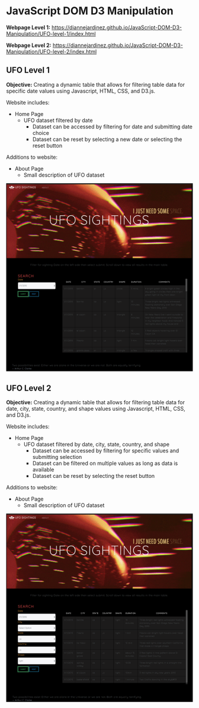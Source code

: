 
# JavaScript DOM D3 Manipulation

**Webpage Level 1:** https://diannejardinez.github.io/JavaScript-DOM-D3-Manipulation/UFO-level-1/index.html

**Webpage Level 2:** https://diannejardinez.github.io/JavaScript-DOM-D3-Manipulation/UFO-level-2/index.html


## UFO Level 1
**Objective:** Creating a dynamic table that allows for filtering table data for specific date values using Javascript, HTML, CSS, and D3.js.

Website includes:
- Home Page
    - UFO dataset filtered by date
        - Dataset can be accessed by filtering for date and submitting date choice 
        - Dataset can be reset by selecting a new date or selecting the reset button

Additions to website:
- About Page
    - Small description of UFO dataset

![](https://github.com/diannejardinez/javascript-challenge/blob/master/JavaScript-DOM-D3-Manipulation/UFO-level-1/static/images/home_page_lvl1.png)

## UFO Level 2
**Objective:** Creating a dynamic table that allows for filtering table data for date, city, state, country, and shape values using Javascript, HTML, CSS, and D3.js.

Website includes:
- Home Page
    - UFO dataset filtered by date, city, state, country, and shape
        - Dataset can be accessed by filtering for specific values and submitting selection 
        - Dataset can be filtered on multiple values as long as data is available
        - Dataset can be reset by selecting the reset button

Additions to website:
- About Page
    - Small description of UFO dataset

![](https://github.com/diannejardinez/diannejardinez.github.io/blob/master/JavaScript-DOM-D3-Manipulation/UFO-level-2/home_page_lvl2.png)